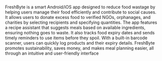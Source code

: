 FreshByte is a smart Android/iOS app designed to reduce food wastage by helping users manage their food efficiently and contribute to social causes. It allows users to donate excess food to verified NGOs, orphanages, and charities by selecting recipients and specifying quantities. The app features a recipe assistant that suggests meals based on available ingredients, ensuring nothing goes to waste. It also tracks food expiry dates and sends timely reminders to use items before they spoil. With a built-in barcode scanner, users can quickly log products and their expiry details. FreshByte promotes sustainability, saves money, and makes meal planning easier, all through an intuitive and user-friendly interface
